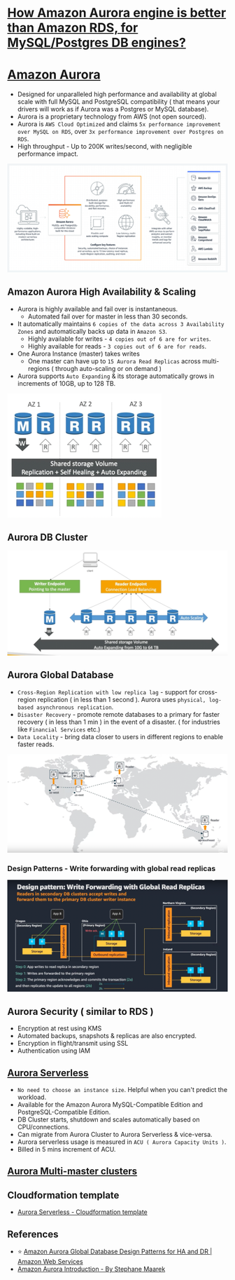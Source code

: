 
# [How Amazon Aurora engine is better than Amazon RDS, for MySQL/Postgres DB engines?](AWSAuroraVsRDS.md)

# [Amazon Aurora](https://aws.amazon.com/rds/aurora/)
- Designed for unparalleled high performance and availability at global scale with full MySQL and PostgreSQL compatibility ( that means your drivers will work as if Aurora was a Postgres or MySQL database).
- Aurora is a proprietary technology from AWS (not open sourced).
- Aurora is `AWS Cloud Optimized` and claims `5x performance improvement over MySQL on RDS`, over `3x performance improvement over Postgres on RDS`.
- High throughput - Up to 200K writes/second, with negligible performance impact.

![img.png](assests/aurora.png)

## Amazon Aurora High Availability & Scaling
- Aurora is highly available and fail over is instantaneous. 
  - Automated fail over for master in less than 30 seconds.
- It automatically maintains `6 copies of the data across 3 Availability Zones` and automatically backs up data in `Amazon S3`.
  - Highly available for writes - `4 copies out of 6 are for writes`.
  - Highly available for reads - `3 copies out of 6 are for reads`.
- One Aurora Instance (master) takes writes
  - One master can have up to `15 Aurora Read Replicas` across multi-regions ( through auto-scaling or on demand ) 
- Aurora supports `Auto Expanding` & its storage automatically grows in increments of 10GB, up to 128 TB.

![img.png](assests/aurora_high_availability_img.png)

## Aurora DB Cluster

![img.png](assests/aurora_db_cluster_img.png)

## Aurora Global Database
- `Cross-Region Replication with low replica lag` - support for cross-region replication ( in less than 1 second ). Aurora uses `physical, log-based asynchronous replication`. 
- `Disaster Recovery` - promote remote databases to a primary for faster recovery ( in less than 1 min ) in the event of a disaster. ( for industries like `Financial Services` etc.)
- `Data Locality` - bring data closer to users in different regions to enable faster reads.

![img.png](assests/aurora_global_database_img.png)

### Design Patterns - Write forwarding with global read replicas

![img.png](assests/aurora_global_write_forwarding.png)

## Aurora Security ( similar to RDS )
- Encryption at rest using KMS
- Automated backups, snapshots & replicas are also encrypted.
- Encryption in flight/transmit using SSL
- Authentication using IAM

## [Aurora Serverless](https://aws.amazon.com/rds/aurora/serverless/)
- `No need to choose an instance size`. Helpful when you can't predict the workload.
- Available for the Amazon Aurora MySQL-Compatible Edition and PostgreSQL-Compatible Edition.
- DB Cluster starts, shutdown and scales automatically based on CPU/connections.
- Can migrate from Aurora Cluster to Aurora Serverless & vice-versa.
- Aurora serverless usage is measured in `ACU ( Aurora Capacity Units )`.
- Billed in 5 mins increment of ACU.

## [Aurora Multi-master clusters](https://docs.aws.amazon.com/AmazonRDS/latest/AuroraUserGuide/aurora-multi-master.html)

## Cloudformation template
- [Aurora Serverless - Cloudformation template](../AWSInfraAutomation/CloudFormation/templates/aurora_serverless.yml)

## References
- :star: [Amazon Aurora Global Database Design Patterns for HA and DR | Amazon Web Services](https://www.youtube.com/watch?v=bbiWciJSouY)
- [Amazon Aurora Introduction - By Stephane Maarek](https://www.youtube.com/watch?v=ZCt3ctVfGIk)